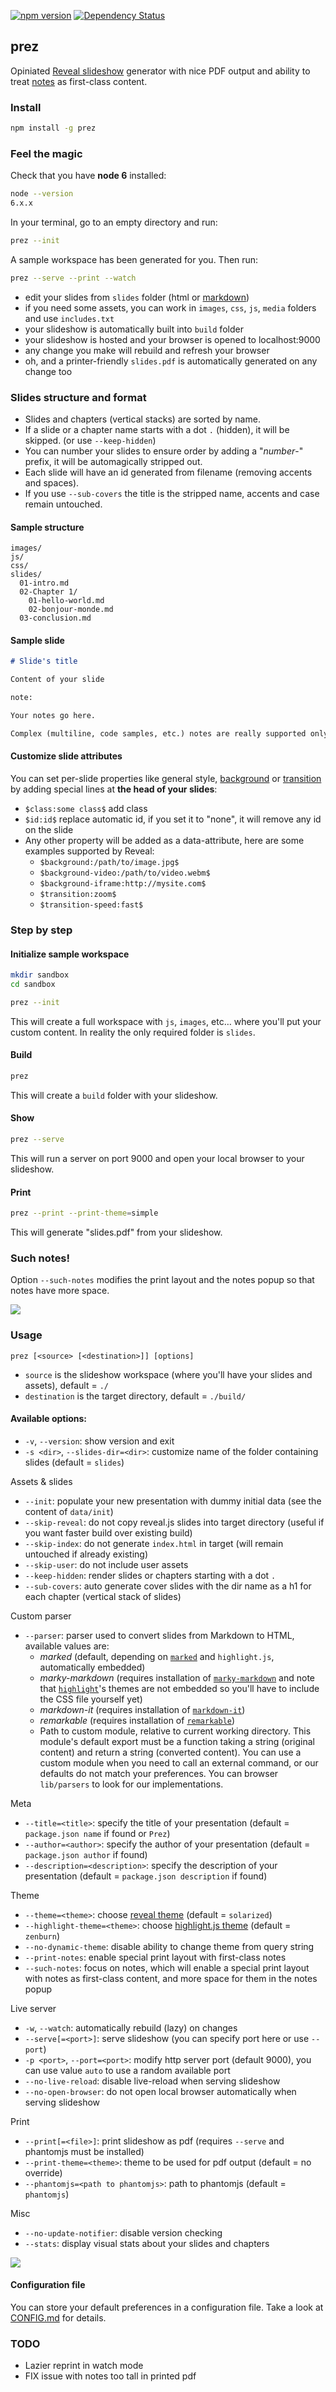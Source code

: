 [![npm version](https://badge.fury.io/js/prez.svg)](http://badge.fury.io/js/prez)
[![Dependency Status](https://david-dm.org/byteclubfr/prez.png)](https://david-dm.org/byteclubfr/prez)

## prez

Opiniated [Reveal slideshow](http://lab.hakim.se/reveal-js) generator with nice PDF output and ability to treat [notes](https://github.com/hakimel/reveal.js#speaker-notes) as first-class content.

### Install

```sh
npm install -g prez
```

### Feel the magic

Check that you have **node 6** installed:

```sh
node --version
6.x.x
```

In your terminal, go to an empty directory and run:

```sh
prez --init
```

A sample workspace has been generated for you. Then run:

```sh
prez --serve --print --watch
```

* edit your slides from `slides` folder (html or [markdown](https://www.npmjs.com/package/marked))
* if you need some assets, you can work in `images`, `css`, `js`, `media` folders and use `includes.txt`
* your slideshow is automatically built into `build` folder
* your slideshow is hosted and your browser is opened to localhost:9000
* any change you make will rebuild and refresh your browser
* oh, and a printer-friendly `slides.pdf` is automatically generated on any change too

### Slides structure and format

* Slides and chapters (vertical stacks) are sorted by name.
* If a slide or a chapter name starts with a dot `.` (hidden), it will be skipped. (or use `--keep-hidden`)
* You can number your slides to ensure order by adding a "*number*-" prefix, it will be automagically stripped out.
* Each slide will have an id generated from filename (removing accents and spaces).
* If you use `--sub-covers` the title is the stripped name, accents and case remain untouched.

#### Sample structure

```
images/
js/
css/
slides/
  01-intro.md
  02-Chapter 1/
    01-hello-world.md
    02-bonjour-monde.md
  03-conclusion.md
```

#### Sample slide

```md
# Slide's title

Content of your slide

note:

Your notes go here.

Complex (multiline, code samples, etc.) notes are really supported only with --such-notes.
```

#### Customize slide attributes

You can set per-slide properties like general style, [background](https://github.com/hakimel/reveal.js/#slide-backgrounds) or [transition](https://github.com/hakimel/reveal.js/#slide-transitions) by adding special lines at **the head of your slides**:

* `$class:some class$` add class
* `$id:id$` replace automatic id, if you set it to "none", it will remove any id on the slide
* Any other property will be added as a data-attribute, here are some examples supported by Reveal:
  * `$background:/path/to/image.jpg$`
  * `$background-video:/path/to/video.webm$`
  * `$background-iframe:http://mysite.com$`
  * `$transition:zoom$`
  * `$transition-speed:fast$`

### Step by step

#### Initialize sample workspace

```sh
mkdir sandbox
cd sandbox

prez --init
```

This will create a full workspace with `js`, `images`, etc… where you'll put your custom content. In reality the only required folder is `slides`.

#### Build

```sh
prez
```

This will create a `build` folder with your slideshow.

#### Show

```sh
prez --serve
```

This will run a server on port 9000 and open your local browser to your slideshow.

#### Print

```sh
prez --print --print-theme=simple
```

This will generate "slides.pdf" from your slideshow.

### Such notes!

Option `--such-notes` modifies the print layout and the notes popup so that notes have more space.

![](such-notes.png)

### Usage

`prez [<source> [<destination>]] [options]`

* `source` is the slideshow workspace (where you'll have your slides and assets), default = `./`
* `destination` is the target directory, default = `./build/`

#### Available options:

* `-v`, `--version`: show version and exit
* `-s <dir>`, `--slides-dir=<dir>`: customize name of the folder containing slides (default = `slides`)

Assets & slides

* `--init`: populate your new presentation with dummy initial data (see the content of `data/init`)
* `--skip-reveal`: do not copy reveal.js slides into target directory (useful if you want faster build over existing build)
* `--skip-index`: do not generate `index.html` in target (will remain untouched if already existing)
* `--skip-user`: do not include user assets
* `--keep-hidden`: render slides or chapters starting with a dot `.`
* `--sub-covers`: auto generate cover slides with the dir name as a h1 for each chapter (vertical stack of slides)

Custom parser

* `--parser`: parser used to convert slides from Markdown to HTML, available values are:
  * *marked* (default, depending on [`marked`](https://www.npmjs.com/package/marked) and `highlight.js`, automatically embedded)
  * *marky-markdown* (requires installation of [`marky-markdown`](https://github.com/npm/marky-markdown) and note that [`highlight`](https://www.npmjs.com/package/highlights)'s themes are not embedded so you'll have to include the CSS file yourself yet)
  * *markdown-it* (requires installation of [`markdown-it`](https://github.com/markdown-it/markdown-it))
  * *remarkable* (requires installation of [`remarkable`](https://github.com/jonschlinkert/remarkable))
  * Path to custom module, relative to current working directory. This module's default export must be a function taking a string (original content) and return a string (converted content). You can use a custom module when you need to call an external command, or our defaults do not match your preferences. You can browser `lib/parsers` to look for our implementations.

Meta

* `--title=<title>`: specify the title of your presentation (default = `package.json name` if found or `Prez`)
* `--author=<author>`: specify the author of your presentation (default = `package.json author` if found)
* `--description=<description>`: specify the description of your presentation (default = `package.json description` if found)

Theme

* `--theme=<theme>`: choose [reveal theme](https://github.com/hakimel/reveal.js/tree/master/css/theme) (default = `solarized`)
* `--highlight-theme=<theme>`: choose [highlight.js theme](https://github.com/isagalaev/highlight.js/tree/master/src/styles) (default = `zenburn`)
* `--no-dynamic-theme`: disable ability to change theme from query string
* `--print-notes`: enable special print layout with first-class notes
* `--such-notes`: focus on notes, which will enable a special print layout with notes as first-class content, and more space for them in the notes popup

Live server

* `-w`, `--watch`: automatically rebuild (lazy) on changes
* `--serve[=<port>]`: serve slideshow (you can specify port here or use `--port`)
* `-p <port>`, `--port=<port>`: modify http server port (default 9000), you can use value `auto` to use a random available port
* `--no-live-reload`: disable live-reload when serving slideshow
* `--no-open-browser`: do not open local browser automatically when serving slideshow

Print

* `--print[=<file>]`: print slideshow as pdf (requires `--serve` and phantomjs must be installed)
* `--print-theme=<theme>`: theme to be used for pdf output (default = no override)
* `--phantomjs=<path to phantomjs>`: path to phantomjs (default = `phantomjs`)

Misc

* `--no-update-notifier`: disable version checking
* `--stats`: display visual stats about your slides and chapters

![](stats.jpg)

#### Configuration file

You can store your default preferences in a configuration file. Take a look at [CONFIG.md](CONFIG.md) for details.

### TODO

* Lazier reprint in watch mode
* FIX issue with notes too tall in printed pdf

